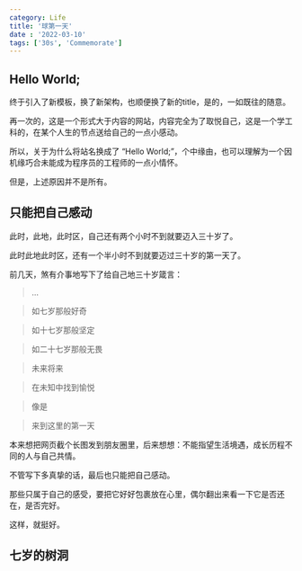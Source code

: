```yaml
---
category: Life
title: '球第一天'
date : '2022-03-10'
tags: ['30s', 'Commemorate']
---
```



## Hello World;

终于引入了新模板，换了新架构，也顺便换了新的title，是的，一如既往的随意。

再一次的，这是一个形式大于内容的网站，内容完全为了取悦自己，这是一个学工科的，在某个人生的节点送给自己的一点小感动。

所以，关于为什么将站名换成了 “Hello World;”，个中缘由，也可以理解为一个因机缘巧合未能成为程序员的工程师的一点小情怀。

但是，上述原因并不是所有。

## 只能把自己感动

此时，此地，此时区，自己还有两个小时不到就要迈入三十岁了。

此时此地此时区，还有一个半小时不到就要迈过三十岁的第一天了。

前几天，煞有介事地写下了给自己地三十岁箴言：

>…

>如七岁那般好奇

>如十七岁那般坚定

>如二十七岁那般无畏

>未来将来

>在未知中找到愉悦

>像是

>来到这里的第一天

本来想把网页截个长图发到朋友圈里，后来想想：不能指望生活境遇，成长历程不同的人与自己共情。

不管写下多真挚的话，最后也只能把自己感动。

那些只属于自己的感受，要把它好好包裹放在心里，偶尔翻出来看一下它是否还在，是否完好。

这样，就挺好。

## 七岁的树洞

